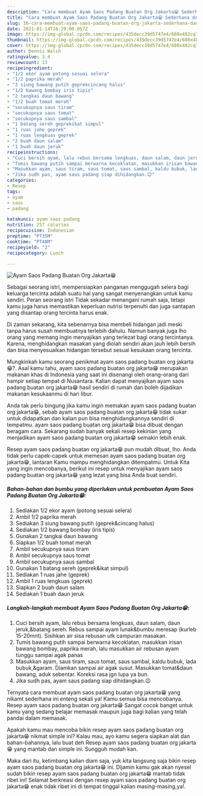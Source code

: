 ```yaml
---
description: "Cara membuat Ayam Saos Padang Buatan Org Jakarta😁 Sederhana dan Mudah Dibuat"
title: "Cara membuat Ayam Saos Padang Buatan Org Jakarta😁 Sederhana dan Mudah Dibuat"
slug: 16-cara-membuat-ayam-saos-padang-buatan-org-jakarta-sederhana-dan-mudah-dibuat
date: 2021-01-14T16:29:00.057Z
image: https://img-global.cpcdn.com/recipes/435decc39d5747e4/680x482cq70/ayam-saos-padang-buatan-org-jakarta😁-foto-resep-utama.jpg
thumbnail: https://img-global.cpcdn.com/recipes/435decc39d5747e4/680x482cq70/ayam-saos-padang-buatan-org-jakarta😁-foto-resep-utama.jpg
cover: https://img-global.cpcdn.com/recipes/435decc39d5747e4/680x482cq70/ayam-saos-padang-buatan-org-jakarta😁-foto-resep-utama.jpg
author: Dennis Walsh
ratingvalue: 3.4
reviewcount: 13
recipeingredient:
- "1/2 ekor ayam potong sesuai selera"
- "1/2 paprika merah"
- "3 siung bawang putih geprekcincang halus"
- "1/2 bawang bombay iris tipis"
- "2 tangkai daun bawang"
- "1/2 buah tomat merah"
- "secukupnya saus tiram"
- "secukupnya saus tomat"
- "secukupnya saus sambal"
- "1 batang sereh geprekikat simpul"
- "1 ruas jahe geprek"
- "1 ruas lengkuas geprek"
- "2 buah daun salam"
- "1 buah daun jeruk"
recipeinstructions:
- "Cuci bersih ayam, lalu rebus bersama lengkuas, daun salam, daun jeruk,&amp;batang sereh. Rebus sampai ayam lunak&amp;bumbu meresap (kurleb 15-20mnt). Sisihkan air sisa rebusan utk campuran masakan."
- "Tumis bawang putih sampai berwarna kecoklatan, masukkan irisan bawang bombay, paprika merah, lalu masukkan air rebusan ayam tunggu sampai agak panas"
- "Masukkan ayam, saus tiram, saus tomat, saus sambal, kaldu bubuk, lada bubuk,&amp;garam. Diamkan sampai air agak susut. Masukkan tomat&amp;daun bawang, aduk sebentar. Koreksi rasa jgn lupa ya bun."
- "Jika sudh pas, ayam saus padang siap dihidangkan.😉"
categories:
- Resep
tags:
- ayam
- saos
- padang

katakunci: ayam saos padang 
nutrition: 257 calories
recipecuisine: Indonesian
preptime: "PT35M"
cooktime: "PT48M"
recipeyield: "2"
recipecategory: Lunch

---
```



![Ayam Saos Padang Buatan Org Jakarta😁](https://img-global.cpcdn.com/recipes/435decc39d5747e4/680x482cq70/ayam-saos-padang-buatan-org-jakarta😁-foto-resep-utama.jpg)

Sebagai seorang istri, mempersiapkan panganan menggugah selera bagi keluarga tercinta adalah suatu hal yang sangat menyenangkan untuk kamu sendiri. Peran seorang istri Tidak sekadar menangani rumah saja, tetapi kamu juga harus memastikan keperluan nutrisi terpenuhi dan juga santapan yang disantap orang tercinta harus enak.

Di zaman  sekarang, kita sebenarnya bisa membeli hidangan jadi meski tanpa harus susah membuatnya terlebih dahulu. Namun banyak juga lho orang yang memang ingin menyajikan yang terlezat bagi orang tercintanya. Karena, menghidangkan masakan yang diolah sendiri akan jauh lebih bersih dan bisa menyesuaikan hidangan tersebut sesuai kesukaan orang tercinta. 



Mungkinkah kamu seorang penikmat ayam saos padang buatan org jakarta😁?. Asal kamu tahu, ayam saos padang buatan org jakarta😁 merupakan makanan khas di Indonesia yang saat ini disenangi oleh orang-orang dari hampir setiap tempat di Nusantara. Kalian dapat menyajikan ayam saos padang buatan org jakarta😁 hasil sendiri di rumah dan boleh dijadikan makanan kesukaanmu di hari libur.

Anda tak perlu bingung jika kamu ingin memakan ayam saos padang buatan org jakarta😁, sebab ayam saos padang buatan org jakarta😁 tidak sukar untuk didapatkan dan kalian pun bisa menghidangkannya sendiri di tempatmu. ayam saos padang buatan org jakarta😁 bisa dibuat dengan beragam cara. Sekarang sudah banyak sekali resep kekinian yang menjadikan ayam saos padang buatan org jakarta😁 semakin lebih enak.

Resep ayam saos padang buatan org jakarta😁 pun mudah dibuat, lho. Anda tidak perlu capek-capek untuk memesan ayam saos padang buatan org jakarta😁, lantaran Kamu mampu menghidangkan ditempatmu. Untuk Kita yang ingin mencobanya, berikut ini resep untuk menyajikan ayam saos padang buatan org jakarta😁 yang lezat yang bisa Anda buat sendiri.

<!--inarticleads1-->

##### Bahan-bahan dan bumbu yang diperlukan untuk pembuatan Ayam Saos Padang Buatan Org Jakarta😁:

1. Sediakan 1/2 ekor ayam (potong sesuai selera)
1. Ambil 1/2 paprika merah
1. Sediakan 3 siung bawang putih (geprek&amp;cincang halus)
1. Sediakan 1/2 bawang bombay (iris tipis)
1. Gunakan 2 tangkai daun bawang
1. Siapkan 1/2 buah tomat merah
1. Ambil secukupnya saus tiram
1. Ambil secukupnya saus tomat
1. Ambil secukupnya saus sambal
1. Gunakan 1 batang sereh (geprek&amp;ikat simpul)
1. Sediakan 1 ruas jahe (geprek)
1. Ambil 1 ruas lengkuas (geprek)
1. Siapkan 2 buah daun salam
1. Sediakan 1 buah daun jeruk




<!--inarticleads2-->

##### Langkah-langkah membuat Ayam Saos Padang Buatan Org Jakarta😁:

1. Cuci bersih ayam, lalu rebus bersama lengkuas, daun salam, daun jeruk,&amp;batang sereh. Rebus sampai ayam lunak&amp;bumbu meresap (kurleb 15-20mnt). Sisihkan air sisa rebusan utk campuran masakan.
1. Tumis bawang putih sampai berwarna kecoklatan, masukkan irisan bawang bombay, paprika merah, lalu masukkan air rebusan ayam tunggu sampai agak panas
1. Masukkan ayam, saus tiram, saus tomat, saus sambal, kaldu bubuk, lada bubuk,&amp;garam. Diamkan sampai air agak susut. Masukkan tomat&amp;daun bawang, aduk sebentar. Koreksi rasa jgn lupa ya bun.
1. Jika sudh pas, ayam saus padang siap dihidangkan.😉




Ternyata cara membuat ayam saos padang buatan org jakarta😁 yang nikamt sederhana ini enteng sekali ya! Kamu semua bisa mencobanya. Resep ayam saos padang buatan org jakarta😁 Sangat cocok banget untuk kamu yang sedang belajar memasak maupun juga bagi kalian yang telah pandai dalam memasak.

Apakah kamu mau mencoba bikin resep ayam saos padang buatan org jakarta😁 nikmat simple ini? Kalau mau, ayo kamu segera siapkan alat dan bahan-bahannya, lalu buat deh Resep ayam saos padang buatan org jakarta😁 yang mantab dan simple ini. Sungguh mudah kan. 

Maka dari itu, ketimbang kalian diam saja, yuk kita langsung saja bikin resep ayam saos padang buatan org jakarta😁 ini. Dijamin kamu gak akan nyesel sudah bikin resep ayam saos padang buatan org jakarta😁 mantab tidak ribet ini! Selamat berkreasi dengan resep ayam saos padang buatan org jakarta😁 enak tidak ribet ini di tempat tinggal kalian masing-masing,ya!.

